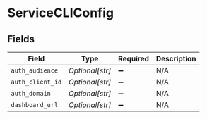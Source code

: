 # ServiceCLIConfig


## Fields

| Field              | Type               | Required           | Description        |
| ------------------ | ------------------ | ------------------ | ------------------ |
| `auth_audience`    | *Optional[str]*    | :heavy_minus_sign: | N/A                |
| `auth_client_id`   | *Optional[str]*    | :heavy_minus_sign: | N/A                |
| `auth_domain`      | *Optional[str]*    | :heavy_minus_sign: | N/A                |
| `dashboard_url`    | *Optional[str]*    | :heavy_minus_sign: | N/A                |